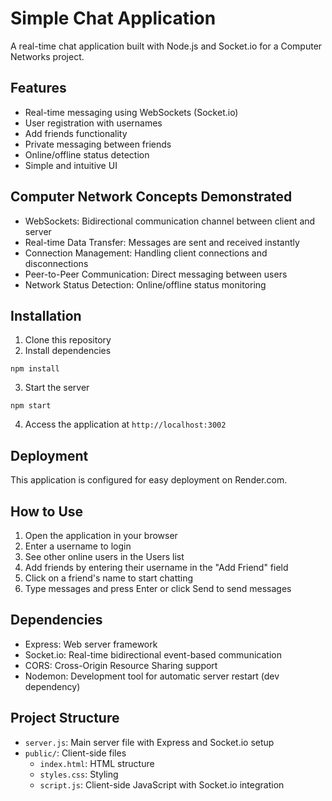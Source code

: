 # Simple Chat Application

A real-time chat application built with Node.js and Socket.io for a Computer Networks project.

## Features

- Real-time messaging using WebSockets (Socket.io)
- User registration with usernames
- Add friends functionality
- Private messaging between friends
- Online/offline status detection
- Simple and intuitive UI

## Computer Network Concepts Demonstrated

- WebSockets: Bidirectional communication channel between client and server
- Real-time Data Transfer: Messages are sent and received instantly
- Connection Management: Handling client connections and disconnections
- Peer-to-Peer Communication: Direct messaging between users
- Network Status Detection: Online/offline status monitoring

## Installation

1. Clone this repository
2. Install dependencies
```
npm install
```
3. Start the server
```
npm start
```
4. Access the application at `http://localhost:3002`

## Deployment

This application is configured for easy deployment on Render.com.

## How to Use

1. Open the application in your browser
2. Enter a username to login
3. See other online users in the Users list
4. Add friends by entering their username in the "Add Friend" field
5. Click on a friend's name to start chatting
6. Type messages and press Enter or click Send to send messages

## Dependencies

- Express: Web server framework
- Socket.io: Real-time bidirectional event-based communication
- CORS: Cross-Origin Resource Sharing support
- Nodemon: Development tool for automatic server restart (dev dependency)

## Project Structure

- `server.js`: Main server file with Express and Socket.io setup
- `public/`: Client-side files
  - `index.html`: HTML structure
  - `styles.css`: Styling
  - `script.js`: Client-side JavaScript with Socket.io integration 